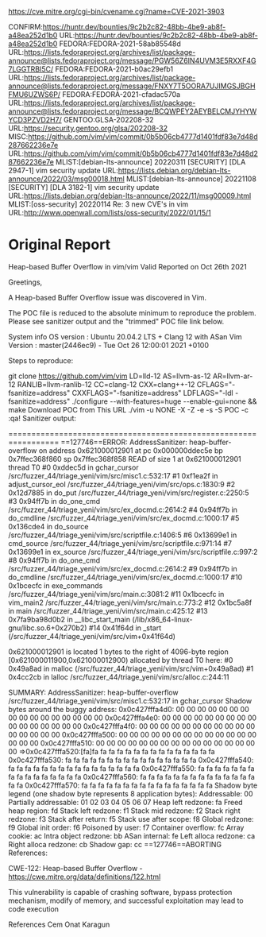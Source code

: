 https://cve.mitre.org/cgi-bin/cvename.cgi?name=CVE-2021-3903

CONFIRM:https://huntr.dev/bounties/9c2b2c82-48bb-4be9-ab8f-a48ea252d1b0
URL:https://huntr.dev/bounties/9c2b2c82-48bb-4be9-ab8f-a48ea252d1b0
FEDORA:FEDORA-2021-58ab85548d
URL:https://lists.fedoraproject.org/archives/list/package-announce@lists.fedoraproject.org/message/PGW56Z6IN4UVM3E5RXXF4G7LGGTRBI5C/
FEDORA:FEDORA-2021-b0ac29efb1
URL:https://lists.fedoraproject.org/archives/list/package-announce@lists.fedoraproject.org/message/FNXY7T5OORA7UJIMGSJBGHFMU6UZWS6P/
FEDORA:FEDORA-2021-cfadac570a
URL:https://lists.fedoraproject.org/archives/list/package-announce@lists.fedoraproject.org/message/BCQWPEY2AEYBELCMJYHYWYCD3PZVD2H7/
GENTOO:GLSA-202208-32
URL:https://security.gentoo.org/glsa/202208-32
MISC:https://github.com/vim/vim/commit/0b5b06cb4777d1401fdf83e7d48d287662236e7e
URL:https://github.com/vim/vim/commit/0b5b06cb4777d1401fdf83e7d48d287662236e7e
MLIST:[debian-lts-announce] 20220311 [SECURITY] [DLA 2947-1] vim security update
URL:https://lists.debian.org/debian-lts-announce/2022/03/msg00018.html
MLIST:[debian-lts-announce] 20221108 [SECURITY] [DLA 3182-1] vim security update
URL:https://lists.debian.org/debian-lts-announce/2022/11/msg00009.html
MLIST:[oss-security] 20220114 Re: 3 new CVE's in vim
URL:http://www.openwall.com/lists/oss-security/2022/01/15/1

# Original Report

Heap-based Buffer Overflow in vim/vim
Valid
Reported on Oct 26th 2021

Greetings,

A Heap-based Buffer Overflow issue was discovered in Vim.

The POC file is reduced to the absolute minimum to reproduce the problem. Please see sanitizer output and the "trimmed" POC file link below.

System info OS version : Ubuntu 20.04.2 LTS + Clang 12 with ASan Vim Version : master(2446ec9) - Tue Oct 26 12:00:01 2021 +0100

Steps to reproduce:

git clone https://github.com/vim/vim
LD=lld-12 AS=llvm-as-12 AR=llvm-ar-12 RANLIB=llvm-ranlib-12 CC=clang-12 CXX=clang++-12 CFLAGS="-fsanitize=address" CXXFLAGS="-fsanitize=address" LDFLAGS="-ldl -fsanitize=address" ./configure --with-features=huge --enable-gui=none && make
Download POC from This URL
./vim -u NONE -X -Z -e -s -S POC -c :qa!
Sanitizer output:

=================================================================
==127746==ERROR: AddressSanitizer: heap-buffer-overflow on address 0x621000012901 at pc 0x000000ddec5e bp 0x7ffec368f860 sp 0x7ffec368f858
READ of size 1 at 0x621000012901 thread T0
    #0 0xddec5d in gchar_cursor /src/fuzzer_44/triage_yeni/vim/src/misc1.c:532:17
    #1 0xf1ea2f in adjust_cursor_eol /src/fuzzer_44/triage_yeni/vim/src/ops.c:1830:9
    #2 0x12d7885 in do_put /src/fuzzer_44/triage_yeni/vim/src/register.c:2250:5
    #3 0x94ff7b in do_one_cmd /src/fuzzer_44/triage_yeni/vim/src/ex_docmd.c:2614:2
    #4 0x94ff7b in do_cmdline /src/fuzzer_44/triage_yeni/vim/src/ex_docmd.c:1000:17
    #5 0x136cde4 in do_source /src/fuzzer_44/triage_yeni/vim/src/scriptfile.c:1406:5
    #6 0x13699e1 in cmd_source /src/fuzzer_44/triage_yeni/vim/src/scriptfile.c:971:14
    #7 0x13699e1 in ex_source /src/fuzzer_44/triage_yeni/vim/src/scriptfile.c:997:2
    #8 0x94ff7b in do_one_cmd /src/fuzzer_44/triage_yeni/vim/src/ex_docmd.c:2614:2
    #9 0x94ff7b in do_cmdline /src/fuzzer_44/triage_yeni/vim/src/ex_docmd.c:1000:17
    #10 0x1bcecfc in exe_commands /src/fuzzer_44/triage_yeni/vim/src/main.c:3081:2
    #11 0x1bcecfc in vim_main2 /src/fuzzer_44/triage_yeni/vim/src/main.c:773:2
    #12 0x1bc5a8f in main /src/fuzzer_44/triage_yeni/vim/src/main.c:425:12
    #13 0x7fa9ba98d0b2 in __libc_start_main (/lib/x86_64-linux-gnu/libc.so.6+0x270b2)
    #14 0x41f64d in _start (/src/fuzzer_44/triage_yeni/vim/src/vim+0x41f64d)

0x621000012901 is located 1 bytes to the right of 4096-byte region [0x621000011900,0x621000012900)
allocated by thread T0 here:
    #0 0x49a8ad in malloc (/src/fuzzer_44/triage_yeni/vim/src/vim+0x49a8ad)
    #1 0x4cc2cb in lalloc /src/fuzzer_44/triage_yeni/vim/src/alloc.c:244:11

SUMMARY: AddressSanitizer: heap-buffer-overflow /src/fuzzer_44/triage_yeni/vim/src/misc1.c:532:17 in gchar_cursor
Shadow bytes around the buggy address:
  0x0c427fffa4d0: 00 00 00 00 00 00 00 00 00 00 00 00 00 00 00 00
  0x0c427fffa4e0: 00 00 00 00 00 00 00 00 00 00 00 00 00 00 00 00
  0x0c427fffa4f0: 00 00 00 00 00 00 00 00 00 00 00 00 00 00 00 00
  0x0c427fffa500: 00 00 00 00 00 00 00 00 00 00 00 00 00 00 00 00
  0x0c427fffa510: 00 00 00 00 00 00 00 00 00 00 00 00 00 00 00 00
=>0x0c427fffa520:[fa]fa fa fa fa fa fa fa fa fa fa fa fa fa fa fa
  0x0c427fffa530: fa fa fa fa fa fa fa fa fa fa fa fa fa fa fa fa
  0x0c427fffa540: fa fa fa fa fa fa fa fa fa fa fa fa fa fa fa fa
  0x0c427fffa550: fa fa fa fa fa fa fa fa fa fa fa fa fa fa fa fa
  0x0c427fffa560: fa fa fa fa fa fa fa fa fa fa fa fa fa fa fa fa
  0x0c427fffa570: fa fa fa fa fa fa fa fa fa fa fa fa fa fa fa fa
Shadow byte legend (one shadow byte represents 8 application bytes):
  Addressable:           00
  Partially addressable: 01 02 03 04 05 06 07 
  Heap left redzone:       fa
  Freed heap region:       fd
  Stack left redzone:      f1
  Stack mid redzone:       f2
  Stack right redzone:     f3
  Stack after return:      f5
  Stack use after scope:   f8
  Global redzone:          f9
  Global init order:       f6
  Poisoned by user:        f7
  Container overflow:      fc
  Array cookie:            ac
  Intra object redzone:    bb
  ASan internal:           fe
  Left alloca redzone:     ca
  Right alloca redzone:    cb
  Shadow gap:              cc
==127746==ABORTING
References:

CWE-122: Heap-based Buffer Overflow - https://cwe.mitre.org/data/definitions/122.html

This vulnerability is capable of crashing software, bypass protection mechanism, modify of memory, and successful exploitation may lead to code execution

References
Cem Onat Karagun
